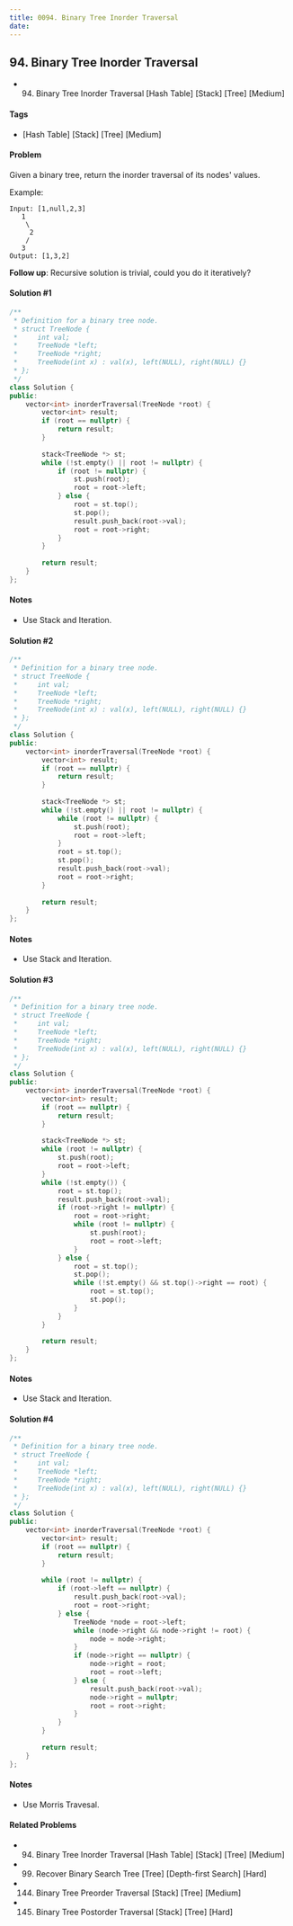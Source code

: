```yaml
---
title: 0094. Binary Tree Inorder Traversal
date: 
---
```


## 94. Binary Tree Inorder Traversal
- 94. Binary Tree Inorder Traversal [Hash Table] [Stack] [Tree] [Medium]

#### Tags
- [Hash Table] [Stack] [Tree] [Medium]

#### Problem
Given a binary tree, return the inorder traversal of its nodes' values.

Example:

    Input: [1,null,2,3]
       1
        \
         2
        /
       3
    Output: [1,3,2]

**Follow up**: Recursive solution is trivial, could you do it iteratively?

#### Solution #1
``` C++
/**
 * Definition for a binary tree node.
 * struct TreeNode {
 *     int val;
 *     TreeNode *left;
 *     TreeNode *right;
 *     TreeNode(int x) : val(x), left(NULL), right(NULL) {}
 * };
 */
class Solution {
public:
    vector<int> inorderTraversal(TreeNode *root) {
        vector<int> result;
        if (root == nullptr) {
            return result;
        }
        
        stack<TreeNode *> st;
        while (!st.empty() || root != nullptr) {
            if (root != nullptr) {
                st.push(root);
                root = root->left;
            } else {
                root = st.top();
                st.pop();
                result.push_back(root->val);
                root = root->right;
            }
        }
        
        return result;
    }
};
```

#### Notes
- Use Stack and Iteration.

#### Solution #2
``` C++
/**
 * Definition for a binary tree node.
 * struct TreeNode {
 *     int val;
 *     TreeNode *left;
 *     TreeNode *right;
 *     TreeNode(int x) : val(x), left(NULL), right(NULL) {}
 * };
 */
class Solution {
public:
    vector<int> inorderTraversal(TreeNode *root) {
        vector<int> result;
        if (root == nullptr) {
            return result;
        }
        
        stack<TreeNode *> st;
        while (!st.empty() || root != nullptr) {
            while (root != nullptr) {
                st.push(root);
                root = root->left;
            }
            root = st.top();
            st.pop();
            result.push_back(root->val);
            root = root->right;
        }
        
        return result;
    }
};
```

#### Notes
- Use Stack and Iteration.

#### Solution #3
``` C++
/**
 * Definition for a binary tree node.
 * struct TreeNode {
 *     int val;
 *     TreeNode *left;
 *     TreeNode *right;
 *     TreeNode(int x) : val(x), left(NULL), right(NULL) {}
 * };
 */
class Solution {
public:
    vector<int> inorderTraversal(TreeNode *root) {
        vector<int> result;
        if (root == nullptr) {
            return result;
        }
        
        stack<TreeNode *> st;
        while (root != nullptr) {
            st.push(root);
            root = root->left;
        }
        while (!st.empty()) {
            root = st.top();
            result.push_back(root->val);
            if (root->right != nullptr) {
                root = root->right;
                while (root != nullptr) {
                    st.push(root);
                    root = root->left;
                }
            } else {
                root = st.top();
                st.pop();
                while (!st.empty() && st.top()->right == root) {
                    root = st.top();
                    st.pop();
                }
            }
        }
        
        return result;
    }
};
```

#### Notes
- Use Stack and Iteration.

#### Solution #4
``` C++
/**
 * Definition for a binary tree node.
 * struct TreeNode {
 *     int val;
 *     TreeNode *left;
 *     TreeNode *right;
 *     TreeNode(int x) : val(x), left(NULL), right(NULL) {}
 * };
 */
class Solution {
public:
    vector<int> inorderTraversal(TreeNode *root) {
        vector<int> result;
        if (root == nullptr) {
            return result;
        }
        
        while (root != nullptr) {
            if (root->left == nullptr) {
                result.push_back(root->val);
                root = root->right;
            } else {
                TreeNode *node = root->left;
                while (node->right && node->right != root) {
                    node = node->right;
                }
                if (node->right == nullptr) {
                    node->right = root;
                    root = root->left;
                } else {
                    result.push_back(root->val);
                    node->right = nullptr;
                    root = root->right;
                }
            }
        }
        
        return result;
    }
};
```

#### Notes
- Use Morris Travesal.

#### Related Problems
- 94. Binary Tree Inorder Traversal [Hash Table] [Stack] [Tree] [Medium]
- 99. Recover Binary Search Tree [Tree] [Depth-first Search] [Hard]
- 144. Binary Tree Preorder Traversal [Stack] [Tree] [Medium]
- 145. Binary Tree Postorder Traversal [Stack] [Tree] [Hard]
